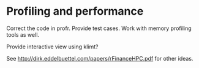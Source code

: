 Profiling and performance 
==========================

Correct the code in profr.  Provide test cases.
Work with memory profiling tools as well.

Provide interactive view using klimt?

See http://dirk.eddelbuettel.com/papers/rFinanceHPC.pdf for other ideas.